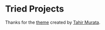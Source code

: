 # Tried Projects

Thanks for the [theme](https://github.com/pastc/portfolio) created by [Tahir Murata](https://github.com/pastc).
